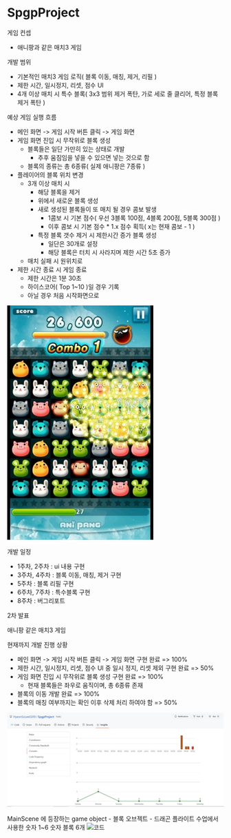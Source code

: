 # SpgpProject

게임 컨셉
- 애니팡과 같은 매치3 게임

개발 범위
- 기본적인 매치3 게임 로직( 블록 이동, 매칭, 제거, 리필 )
- 제한 시간, 일시정지, 리셋, 점수 UI
- 4개 이상 매치 시 특수 블록( 3x3 범위 제거 폭탄, 가로 세로 줄 클리어, 특정 블록 제거 폭탄 )

예상 게임 실행 흐름
- 메인 화면 -> 게임 시작 버튼 클릭 -> 게임 화면
- 게임 화면 진입 시 무작위로 블록 생성
	- 블록들은 일단 가만히 있는 상태로 개발
		- 추후 움짐임을 넣을 수 있으면 넣는 것으로 함
	- 블록의 종류는 총 6종류( 실제 애니팡은 7종류 )
- 플레이어의 블록 위치 변경
	- 3개 이상 매치 시
		- 해당 블록을 제거
		- 위에서 새로운 블록 생성
		- 새로 생성된 블록들이 또 매치 될 경우 콤보 발생
			- 1콤보 시 기본 점수( 우선 3블록 100점, 4블록 200점, 5블록 300점 )
			- 이후 콤보 시 기본 점수 * 1.x 점수 획득( x는 현재 콤보 - 1 )
		- 특정 블록 갯수 제거 시 제한시간 증가 블록 생성
			- 일단은 30개로 설정
			- 해당 블록은 터치 시 사라지며 제한 시간 5초 증가
	- 매치 실패 시 원위치로
- 제한 시간 종료 시 게임 종료
	- 제한 시간은 1분 30초
	- 하이스코어( Top 1~10 )일 경우 기록
	- 아닐 경우 처음 시작화면으로


![게임 스크린샷](./images/GamePlay.jpeg)

개발 일정
- 1주차, 2주차 : ui 내용 구현
- 3주차, 4주차 : 블록 이동, 매칭, 제거 구현
- 5주차 : 블록 리필 구현
- 6주차, 7주차 : 특수블록 구현
- 8주차 : 버그리포트

2차 발표

애니팡 같은 매치3 게임

현재까지 개발 진행 상황
- 메인 화면 -> 게임 시작 버튼 클릭 -> 게임 화면 구현 완료 => 100%
- 제한 시간, 일시정지, 리셋, 점수 UI 중 일시 정지, 리셋 제외 구현 완료 => 50%
- 게임 화면 진입 시 무작위로 블록 생성 구현 완료 => 100%
	- 현재 블록들은 좌우로 움직이며, 총 6종류 존재
- 블록의 이동 개발 완료 => 100%
- 블록의 매칭 여부까지는 확인 이후 삭제 처리 하여야 함 => 50%

![커밋통계](./images/2차발표_커밋통계.jpg)

MainScene 에 등장하는 game object
	- 블록 오브젝트
		- 드래곤 플라이트 수업에서 사용한 숫자 1~6 숫자 블록 6개
![코드](./images/코드.jpg)